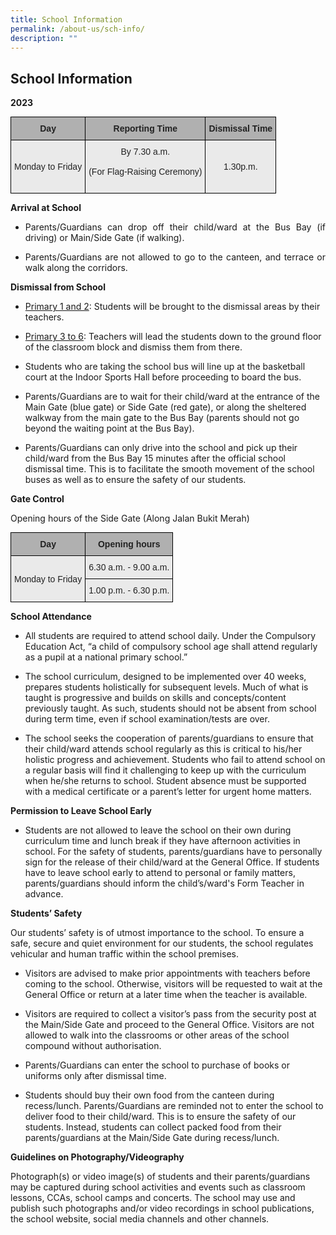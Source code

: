 ```yaml
---
title: School Information
permalink: /about-us/sch-info/
description: ""
---
```

## School Information

**2023**

<style type="text/css">
.tg  {border-collapse:collapse;border-spacing:0;margin:0px auto;}
.tg td{border-color:black;border-style:solid;border-width:1px;font-family:Arial, sans-serif;font-size:14px;
  overflow:hidden;padding:10px 5px;word-break:normal;}
.tg th{border-color:black;border-style:solid;border-width:1px;font-family:Arial, sans-serif;font-size:14px;
  font-weight:normal;overflow:hidden;padding:10px 5px;word-break:normal;}
.tg .tg-dwlh{background-color:#B0B0B0;color:#222;font-weight:bold;text-align:center;vertical-align:middle}
.tg .tg-ku5w{background-color:#EAEAEA;color:#222;text-align:center;vertical-align:middle}
</style>
<table class="tg">
<thead>
  <tr>
    <th class="tg-dwlh"><span style="color:#222;background-color:#B0B0B0">Day</span><br></th>
    <th class="tg-dwlh"><span style="color:#222;background-color:#B0B0B0">Reporting Time</span><br></th>
    <th class="tg-dwlh"><span style="color:#222;background-color:#B0B0B0">Dismissal Time</span><br></th>
  </tr>
</thead>
<tbody>
  <tr>
    <td class="tg-ku5w"><span style="color:#222;background-color:#EAEAEA">Monday to Friday</span></td>
    <td class="tg-ku5w"><span style="color:#222;background-color:#EAEAEA">By 7.30 a.m.</span><br><br><span style="color:#222;background-color:#EAEAEA">(For Flag-Raising Ceremony)</span><br><br></td>
    <td class="tg-ku5w"><span style="color:#222;background-color:#EAEAEA">1.30p.m.</span></td>
  </tr>
</tbody>
</table>


**Arrival at School**

* <p align="justify">Parents/Guardians can drop off their child/ward at the Bus Bay (if driving) or Main/Side Gate (if walking).</p><p>
*   </p><p align="justify">Parents/Guardians are not allowed to go to the canteen, and terrace or walk along the corridors.</p><p>

**Dismissal from School**  

*   <u>Primary 1 and 2</u>: Students will be brought to the dismissal areas by their teachers.&nbsp;

*   <u>Primary 3 to 6</u>: Teachers will lead the students down to the ground floor of the classroom block and dismiss them from there.&nbsp;
*   Students who are taking the school bus will line up at the basketball court at the Indoor Sports Hall before proceeding to board the bus.

*   Parents/Guardians are to wait for their child/ward at the entrance of the Main Gate (blue gate) or Side Gate (red gate), or along the sheltered walkway from the main gate to the Bus Bay (parents should not go beyond the waiting point at the Bus Bay).&nbsp;

*   Parents/Guardians can only drive into the school and pick up their child/ward from the Bus Bay 15 minutes after the official school dismissal time. This is to facilitate the smooth movement of the school buses as well as to ensure the safety of our students.

**Gate Control**  
  
Opening hours of the Side Gate (Along Jalan Bukit Merah)

<style type="text/css">
.tg  {border-collapse:collapse;border-spacing:0;margin:0px auto;}
.tg td{border-color:black;border-style:solid;border-width:1px;font-family:Arial, sans-serif;font-size:14px;
  overflow:hidden;padding:10px 5px;word-break:normal;}
.tg th{border-color:black;border-style:solid;border-width:1px;font-family:Arial, sans-serif;font-size:14px;
  font-weight:normal;overflow:hidden;padding:10px 5px;word-break:normal;}
.tg .tg-dwlh{background-color:#B0B0B0;color:#222;font-weight:bold;text-align:center;vertical-align:middle}
.tg .tg-ku5w{background-color:#EAEAEA;color:#222;text-align:center;vertical-align:middle}
</style>
<table class="tg">
<thead>
  <tr>
    <th class="tg-dwlh"><span style="color:#222;background-color:#B0B0B0">Day</span><br></th>
    <th class="tg-dwlh"><span style="color:#222;background-color:#B0B0B0">Opening hours</span><br></th>
  </tr>
</thead>
<tbody>
  <tr>
    <td class="tg-ku5w" rowspan="2"><span style="color:#222;background-color:#EAEAEA">Monday to Friday</span></td>
    <td class="tg-ku5w"><span style="color:#222;background-color:#EAEAEA">6.30 a.m. - 9.00 a.m.</span><br></td>
  </tr>
  <tr>
    <td class="tg-ku5w"><span style="color:#222;background-color:#EAEAEA">1.00 p.m. - 6.30 p.m.</span></td>
  </tr>
</tbody>
</table>

**School Attendance**  
  

*   All students are required to attend school daily. Under the Compulsory Education Act, “a child of compulsory school age shall attend regularly as a pupil at a national primary school.”

*   The school curriculum, designed to be implemented over 40 weeks, prepares students holistically for subsequent levels. Much of what is taught is progressive and builds on skills and concepts/content previously taught. As such, students should not be absent from school during term time, even if school examination/tests are over.

*   The school seeks the cooperation of parents/guardians to ensure that their child/ward attends school regularly as this is critical to his/her holistic progress and achievement. Students who fail to attend school on a regular basis will find it challenging to keep up with the curriculum when he/she returns to school. Student absence must be supported with a medical certificate or a parent’s letter for urgent home matters.

**Permission to Leave School Early**  
  
*   Students are not allowed to leave the school on their own during curriculum time and lunch break if they have afternoon activities in school. For the safety of students, parents/guardians have to personally sign for the release of their child/ward at the General Office. If students have to leave school early to attend to personal or family matters, parents/guardians should inform the child’s/ward's Form Teacher in advance.

**Students’ Safety**  
  
Our students’ safety is of utmost importance to the school. To ensure a safe, secure and quiet environment for our students, the school regulates vehicular and human traffic within the school premises.  
  

*   Visitors are advised to make prior appointments with teachers before coming to the school. Otherwise, visitors will be requested to wait at the General Office or return at a later time when the teacher is available.

*   Visitors are required to collect a visitor’s pass from the security post at the Main/Side Gate and proceed to the General Office. Visitors are not allowed to walk into the classrooms or other areas of the school compound without authorisation.

*   Parents/Guardians can enter the school to purchase of books or uniforms only after dismissal time.
*   Students should buy their own food from the canteen during recess/lunch. Parents/Guardians are reminded not to enter the school to deliver food to their child/ward. This is to ensure the safety of our students. Instead, students can collect packed food from their parents/guardians at the Main/Side Gate during recess/lunch.

**Guidelines on Photography/Videography**

Photograph(s) or video image(s) of students and their parents/guardians may be captured during school activities and events such as classroom lessons, CCAs, school camps and concerts. The school may use and publish such photographs and/or video recordings in school publications, the school website, social media channels and other channels.</p>